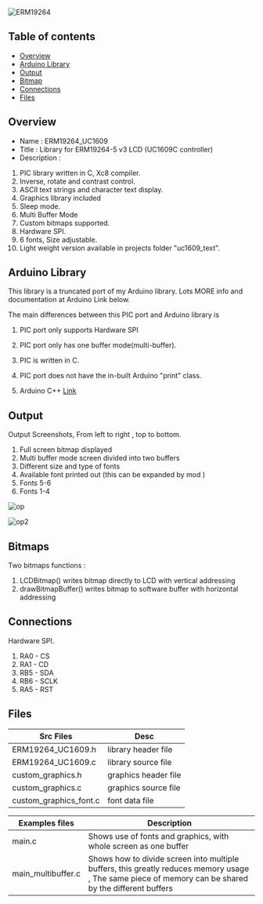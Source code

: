 ![ ERM19264 ](https://github.com/gavinlyonsrepo/ERM19264_UC1609/blob/main/extras/image/color.jpg)

 Table of contents
---------------------------

  * [Overview](#overview)
  * [Arduino Library](#arduino-library) 
  * [Output](#output)
  * [Bitmap](#bitmap)
  * [Connections](#connections)
  * [Files](#files)
 
Overview
--------------------
* Name : ERM19264_UC1609
* Title : Library for ERM19264-5 v3 LCD  (UC1609C controller) 
* Description : 

1. PIC library written in C, Xc8 compiler.      
2. Inverse, rotate and contrast control. 
3. ASCII text strings and character text display.
4. Graphics library included
5. Sleep mode.
6. Multi Buffer Mode
7. Custom bitmaps supported.
8. Hardware SPI.
9. 6 fonts, Size adjustable.
10. Light weight version available in projects folder  "uc1609_text".

Arduino Library
------------------------------------------

This library is a truncated port of my Arduino library.
Lots MORE info and documentation at Arduino Link below.

The main differences between this PIC port and Arduino library is 
1. PIC port only supports Hardware SPI 
2. PIC port only has one buffer mode(multi-buffer).
3. PIC is written  in  C. 
4. PIC port does not have the in-built Arduino "print" class. 

1. Arduino C++ [Link](https://github.com/gavinlyonsrepo/ERM19264_UC1609)
 

Output
---------------------------------

Output Screenshots, From left to right , top to bottom.

1. Full screen bitmap displayed
2. Multi buffer mode screen divided into two buffers 
3. Different size and type of fonts 
4. Available font printed out (this can be expanded by mod )
5. Fonts 5-6
6. Fonts 1-4

![op](https://github.com/gavinlyonsrepo/ERM19264_UC1609/blob/main/extras/image/output.jpg)

![op2](https://github.com/gavinlyonsrepo/ERM19264_UC1609/blob/main/extras/image/output2.jpg)

Bitmaps 
----------------------------------

Two  bitmaps functions :

1. LCDBitmap() writes bitmap directly to LCD with vertical addressing
2. drawBitmapBuffer() writes bitmap to software buffer with  horizontal addressing 


Connections
-----------------------------

Hardware SPI.

1. RA0 - CS
2. RA1 - CD
3. RB5 - SDA
4. RB6 - SCLK
5. RA5 - RST

Files
--------------------------------

| Src Files| Desc |
| ------ | ------ |
| ERM19264_UC1609.h | library header file  |
| ERM19264_UC1609.c |  library  source file  |
| custom_graphics.h | graphics header file |
| custom_graphics.c | graphics source file |
| custom_graphics_font.c |   font  data file |

| Examples files   | Description | 
| ------ | ------ | 
| main.c | Shows use of fonts and graphics, with whole screen as one buffer | 
|  main_multibuffer.c  | Shows how to divide screen into multiple buffers, this greatly reduces memory usage , The same piece of memory can be shared by the different buffers |

